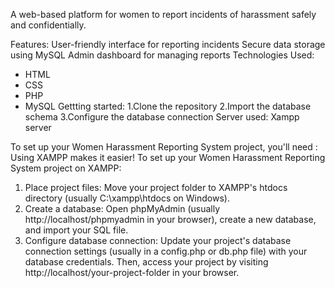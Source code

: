 A web-based platform for women to report incidents of harassment safely and confidentially.

Features:
 User-friendly interface for reporting incidents
 Secure data storage using MySQL
 Admin dashboard for managing reports
Technologies Used:
- HTML
- CSS
- PHP
- MySQL
Gettting started:
   1.Clone the repository
   2.Import the database schema
   3.Configure the database connection
 Server used:
   Xampp server

To set up your Women Harassment Reporting System project, you'll need :
Using XAMPP makes it easier!
To set up your Women Harassment Reporting System project on XAMPP:
1. Place project files: Move your project folder to XAMPP's htdocs directory (usually C:\xampp\htdocs on Windows).
2. Create a database: Open phpMyAdmin (usually http://localhost/phpmyadmin in your browser), create a new database, and import your SQL file.
3. Configure database connection: Update your project's database connection settings (usually in a config.php or db.php file) with your database credentials.
Then, access your project by visiting http://localhost/your-project-folder in your browser.
